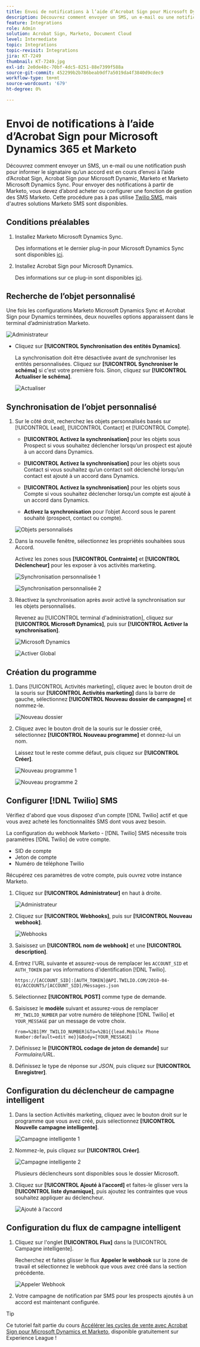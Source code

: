 ```yaml
---
title: Envoi de notifications à l’aide d’Acrobat Sign pour Microsoft Dynamics 365 et Marketo
description: Découvrez comment envoyer un SMS, un e-mail ou une notification push pour informer le signataire qu’un accord est en cours d’envoi.
feature: Integrations
role: Admin
solution: Acrobat Sign, Marketo, Document Cloud
level: Intermediate
topic: Integrations
topic-revisit: Integrations
jira: KT-7249
thumbnail: KT-7249.jpg
exl-id: 2e0de48c-70bf-4dc5-8251-88e7399f588a
source-git-commit: 452299b2b786beab9df7a5019da4f3840d9cdec9
workflow-type: tm+mt
source-wordcount: '679'
ht-degree: 0%

---
```


# Envoi de notifications à l’aide d’Acrobat Sign pour Microsoft Dynamics 365 et Marketo

Découvrez comment envoyer un SMS, un e-mail ou une notification push pour informer le signataire qu’un accord est en cours d’envoi à l’aide d’Acrobat Sign, Acrobat Sign pour Microsoft Dynamic, Marketo et Marketo Microsoft Dynamics Sync. Pour envoyer des notifications à partir de Marketo, vous devez d’abord acheter ou configurer une fonction de gestion des SMS Marketo. Cette procédure pas à pas utilise [Twilio SMS](https://launchpoint.marketo.com/twilio/twilio-sms-for-marketo/), mais d&#39;autres solutions Marketo SMS sont disponibles.

## Conditions préalables

1. Installez Marketo Microsoft Dynamics Sync.

   Des informations et le dernier plug-in pour Microsoft Dynamics Sync sont disponibles [ici](https://experienceleague.adobe.com/docs/marketo/using/product-docs/crm-sync/microsoft-dynamics/marketo-plugin-releases-for-microsoft-dynamics.html).

1. Installez Acrobat Sign pour Microsoft Dynamics.

   Des informations sur ce plug-in sont disponibles [ici](https://helpx.adobe.com/ca/sign/using/microsoft-dynamics-integration-installation-guide.html).

## Recherche de l’objet personnalisé

Une fois les configurations Marketo Microsoft Dynamics Sync et Acrobat Sign pour Dynamics terminées, deux nouvelles options apparaissent dans le terminal d’administration Marketo.

![Administrateur](assets/adminTerminal.png)

* Cliquez sur **[!UICONTROL Synchronisation des entités Dynamics]**.

  La synchronisation doit être désactivée avant de synchroniser les entités personnalisées. Cliquez sur **[!UICONTROL Synchroniser le schéma]** si c&#39;est votre première fois. Sinon, cliquez sur **[!UICONTROL Actualiser le schéma]**.

  ![Actualiser](assets/refreshSchema.png)

## Synchronisation de l’objet personnalisé

1. Sur le côté droit, recherchez les objets personnalisés basés sur [!UICONTROL Lead], [!UICONTROL Contact] et [!UICONTROL Compte].

   * **[!UICONTROL Activez la synchronisation]** pour les objets sous Prospect si vous souhaitez déclencher lorsqu’un prospect est ajouté à un accord dans Dynamics.

   * **[!UICONTROL Activez la synchronisation]** pour les objets sous Contact si vous souhaitez qu’un contact soit déclenché lorsqu’un contact est ajouté à un accord dans Dynamics.

   * **[!UICONTROL Activez la synchronisation]** pour les objets sous Compte si vous souhaitez déclencher lorsqu’un compte est ajouté à un accord dans Dynamics.

   * **Activez la synchronisation** pour l’objet Accord sous le parent souhaité (prospect, contact ou compte).

   ![Objets personnalisés](assets/enableSyncDynamics.png)

1. Dans la nouvelle fenêtre, sélectionnez les propriétés souhaitées sous Accord.

   Activez les zones sous **[!UICONTROL Contrainte]** et **[!UICONTROL Déclencheur]** pour les exposer à vos activités marketing.

   ![Synchronisation personnalisée 1](assets/entitySync1.png)

   ![Synchronisation personnalisée 2](assets/entitySync2.png)

1. Réactivez la synchronisation après avoir activé la synchronisation sur les objets personnalisés.

   Revenez au [!UICONTROL terminal d&#39;administration], cliquez sur **[!UICONTROL Microsoft Dynamics]**, puis sur **[!UICONTROL Activer la synchronisation]**.

   ![Microsoft Dynamics](assets/microsoftDynamics.png)

   ![Activer Global](assets/enableGlobalDynamics.png)

## Création du programme

1. Dans [!UICONTROL Activités marketing], cliquez avec le bouton droit de la souris sur **[!UICONTROL Activités marketing]** dans la barre de gauche, sélectionnez **[!UICONTROL Nouveau dossier de campagne]** et nommez-le.

   ![Nouveau dossier](assets/newFolder.png)

1. Cliquez avec le bouton droit de la souris sur le dossier créé, sélectionnez **[!UICONTROL Nouveau programme]** et donnez-lui un nom.

   Laissez tout le reste comme défaut, puis cliquez sur **[!UICONTROL Créer]**.

   ![Nouveau programme 1](assets/newProgram1.png)

   ![Nouveau programme 2](assets/newProgram2.png)

## Configurer [!DNL Twilio] SMS

Vérifiez d&#39;abord que vous disposez d&#39;un compte [!DNL Twilio] actif et que vous avez acheté les fonctionnalités SMS dont vous avez besoin.

La configuration du webhook Marketo - [!DNL Twilio] SMS nécessite trois paramètres [!DNL Twilio] de votre compte.

* SID de compte
* Jeton de compte
* Numéro de téléphone Twilio

Récupérez ces paramètres de votre compte, puis ouvrez votre instance Marketo.

1. Cliquez sur **[!UICONTROL Administrateur]** en haut à droite.

   ![Administrateur](assets/adminTab.png)

1. Cliquez sur **[!UICONTROL Webhooks]**, puis sur **[!UICONTROL Nouveau webhook]**.

   ![Webhooks](assets/webhooks.png)

1. Saisissez un **[!UICONTROL nom de webhook]** et une **[!UICONTROL description]**.

1. Entrez l&#39;URL suivante et assurez-vous de remplacer les `ACCOUNT_SID` et `AUTH_TOKEN` par vos informations d&#39;identification [!DNL Twilio].

   ```
   https://[ACCOUNT_SID]:[AUTH_TOKEN]@API.TWILIO.COM/2010-04-01/ACCOUNTS/[ACCOUNT_SID]/Messages.json
   ```

1. Sélectionnez **[!UICONTROL POST]** comme type de demande.

1. Saisissez le **modèle** suivant et assurez-vous de remplacer `MY_TWILIO_NUMBER` par votre numéro de téléphone [!DNL Twilio] et `YOUR_MESSAGE` par un message de votre choix.

   ```
   From=%2B1[MY_TWILIO_NUMBER]&To=%2B1{{lead.Mobile Phone Number:default=edit me}}&Body=[YOUR_MESSAGE]
   ```

1. Définissez le **[!UICONTROL codage de jeton de demande]** sur *Formulaire/URL*.

1. Définissez le type de réponse sur *JSON*, puis cliquez sur **[!UICONTROL Enregistrer]**.

## Configuration du déclencheur de campagne intelligent

1. Dans la section Activités marketing, cliquez avec le bouton droit sur le programme que vous avez créé, puis sélectionnez **[!UICONTROL Nouvelle campagne intelligente]**.

   ![Campagne intelligente 1](assets/smartCampaign1.png)

1. Nommez-le, puis cliquez sur **[!UICONTROL Créer]**.

   ![Campagne intelligente 2](assets/smartCampaign3.png)

   Plusieurs déclencheurs sont disponibles sous le dossier Microsoft.

1. Cliquez sur **[!UICONTROL Ajouté à l’accord]** et faites-le glisser vers la **[!UICONTROL liste dynamique]**, puis ajoutez les contraintes que vous souhaitez appliquer au déclencheur.

   ![Ajouté à l’accord](assets/addedToAgreementDynamics.png)

## Configuration du flux de campagne intelligent

1. Cliquez sur l&#39;onglet **[!UICONTROL Flux]** dans la [!UICONTROL Campagne intelligente].

   Recherchez et faites glisser le flux **Appeler le webhook** sur la zone de travail et sélectionnez le webhook que vous avez créé dans la section précédente.

   ![Appeler Webhook](assets/callWebhook.png)

1. Votre campagne de notification par SMS pour les prospects ajoutés à un accord est maintenant configurée.
>[!TIP]
>
>Ce tutoriel fait partie du cours [Accélérer les cycles de vente avec Acrobat Sign pour Microsoft Dynamics et Marketo](https://experienceleague.adobe.com/?recommended=Sign-U-1-2021.1), disponible gratuitement sur Experience League !